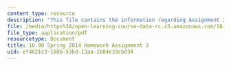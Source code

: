 ```yaml
---
content_type: resource
description: "This file contains the information regarding Assignment 3.\r\n"
file: /media/https%3A/open-learning-course-data-rc.s3.amazonaws.com/16-90-computational-methods-in-aerospace-engineering-spring-2014/ef4621c3188653bd13aa1b04e33cbd34_MIT16_90S14_pset3.pdf
file_type: application/pdf
resourcetype: Document
title: 16.90 Spring 2014 Homework Assignment 3
uid: ef4621c3-1886-53bd-13aa-1b04e33cbd34
---
```

